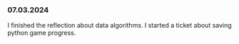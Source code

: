 ### 07.03.2024
I finished the reflection about data algorithms. I started a ticket about saving python game progress.